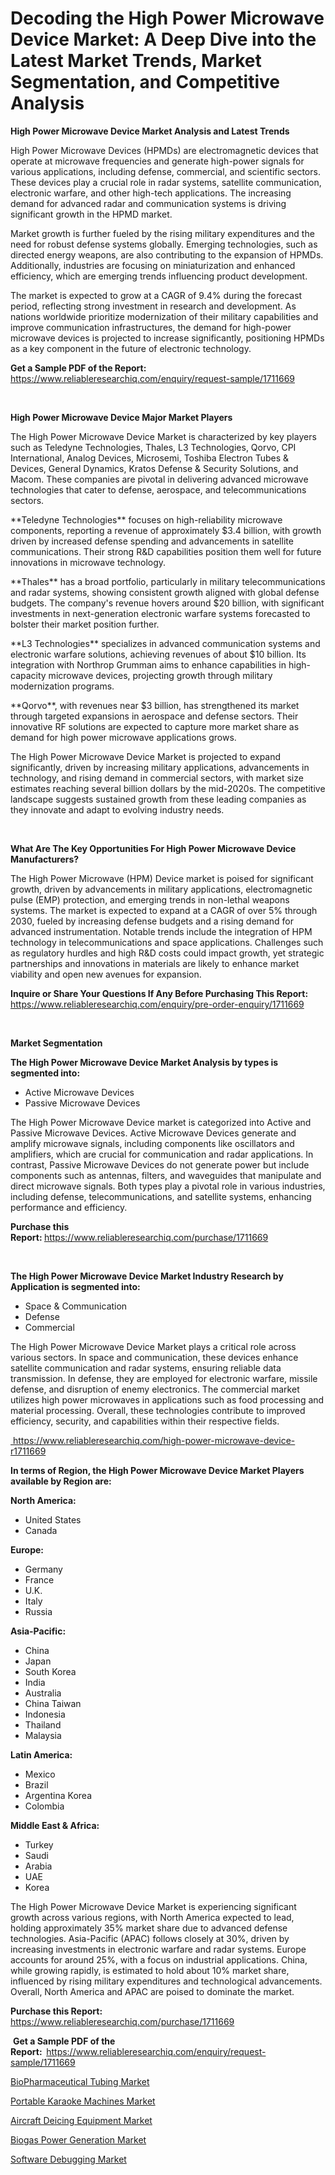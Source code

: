 <p><h1>Decoding the High Power Microwave Device Market: A Deep Dive into the Latest Market Trends, Market Segmentation, and Competitive Analysis</h1></p><p><strong>High Power Microwave Device Market Analysis and Latest Trends</strong></p>
<p><p>High Power Microwave Devices (HPMDs) are electromagnetic devices that operate at microwave frequencies and generate high-power signals for various applications, including defense, commercial, and scientific sectors. These devices play a crucial role in radar systems, satellite communication, electronic warfare, and other high-tech applications. The increasing demand for advanced radar and communication systems is driving significant growth in the HPMD market.</p><p>Market growth is further fueled by the rising military expenditures and the need for robust defense systems globally. Emerging technologies, such as directed energy weapons, are also contributing to the expansion of HPMDs. Additionally, industries are focusing on miniaturization and enhanced efficiency, which are emerging trends influencing product development.</p><p>The market is expected to grow at a CAGR of 9.4% during the forecast period, reflecting strong investment in research and development. As nations worldwide prioritize modernization of their military capabilities and improve communication infrastructures, the demand for high-power microwave devices is projected to increase significantly, positioning HPMDs as a key component in the future of electronic technology.</p></p>
<p><strong>Get a Sample PDF of the Report:&nbsp;</strong> <a href="https://www.reliableresearchiq.com/enquiry/request-sample/1711669?utm_campaign=1732&utm_medium=2&utm_source=Github&utm_content=ia&utm_term=22102024&utm_id=high-power-microwave-device">https://www.reliableresearchiq.com/enquiry/request-sample/1711669</a></p>
<p>&nbsp;</p>
<p><strong>High Power Microwave Device Major Market Players</strong></p>
<p><p>The High Power Microwave Device Market is characterized by key players such as Teledyne Technologies, Thales, L3 Technologies, Qorvo, CPI International, Analog Devices, Microsemi, Toshiba Electron Tubes & Devices, General Dynamics, Kratos Defense & Security Solutions, and Macom. These companies are pivotal in delivering advanced microwave technologies that cater to defense, aerospace, and telecommunications sectors.</p><p>**Teledyne Technologies** focuses on high-reliability microwave components, reporting a revenue of approximately $3.4 billion, with growth driven by increased defense spending and advancements in satellite communications. Their strong R&D capabilities position them well for future innovations in microwave technology.</p><p>**Thales** has a broad portfolio, particularly in military telecommunications and radar systems, showing consistent growth aligned with global defense budgets. The company's revenue hovers around $20 billion, with significant investments in next-generation electronic warfare systems forecasted to bolster their market position further.</p><p>**L3 Technologies** specializes in advanced communication systems and electronic warfare solutions, achieving revenues of about $10 billion. Its integration with Northrop Grumman aims to enhance capabilities in high-capacity microwave devices, projecting growth through military modernization programs.</p><p>**Qorvo**, with revenues near $3 billion, has strengthened its market through targeted expansions in aerospace and defense sectors. Their innovative RF solutions are expected to capture more market share as demand for high power microwave applications grows.</p><p>The High Power Microwave Device Market is projected to expand significantly, driven by increasing military applications, advancements in technology, and rising demand in commercial sectors, with market size estimates reaching several billion dollars by the mid-2020s. The competitive landscape suggests sustained growth from these leading companies as they innovate and adapt to evolving industry needs.</p></p>
<p>&nbsp;</p>
<p><strong>What Are The Key Opportunities For High Power Microwave Device Manufacturers?</strong></p>
<p><p>The High Power Microwave (HPM) Device market is poised for significant growth, driven by advancements in military applications, electromagnetic pulse (EMP) protection, and emerging trends in non-lethal weapons systems. The market is expected to expand at a CAGR of over 5% through 2030, fueled by increasing defense budgets and a rising demand for advanced instrumentation. Notable trends include the integration of HPM technology in telecommunications and space applications. Challenges such as regulatory hurdles and high R&D costs could impact growth, yet strategic partnerships and innovations in materials are likely to enhance market viability and open new avenues for expansion.</p></p>
<p><strong>Inquire or Share Your Questions If Any Before Purchasing This Report:</strong> <a href="https://www.reliableresearchiq.com/enquiry/pre-order-enquiry/1711669?utm_campaign=1732&utm_medium=2&utm_source=Github&utm_content=ia&utm_term=22102024&utm_id=high-power-microwave-device">https://www.reliableresearchiq.com/enquiry/pre-order-enquiry/1711669</a></p>
<p>&nbsp;</p>
<p><strong>Market Segmentation</strong></p>
<p><strong>The High Power Microwave Device Market Analysis by types is segmented into:</strong></p>
<p><ul><li>Active Microwave Devices</li><li>Passive Microwave Devices</li></ul></p>
<p><p>The High Power Microwave Device market is categorized into Active and Passive Microwave Devices. Active Microwave Devices generate and amplify microwave signals, including components like oscillators and amplifiers, which are crucial for communication and radar applications. In contrast, Passive Microwave Devices do not generate power but include components such as antennas, filters, and waveguides that manipulate and direct microwave signals. Both types play a pivotal role in various industries, including defense, telecommunications, and satellite systems, enhancing performance and efficiency.</p></p>
<p><strong>Purchase this Report:&nbsp;</strong><a href="https://www.reliableresearchiq.com/purchase/1711669?utm_campaign=1732&utm_medium=2&utm_source=Github&utm_content=ia&utm_term=22102024&utm_id=high-power-microwave-device">https://www.reliableresearchiq.com/purchase/1711669</a></p>
<p>&nbsp;</p>
<p><strong>The High Power Microwave Device Market Industry Research by Application is segmented into:</strong></p>
<p><ul><li>Space & Communication</li><li>Defense</li><li>Commercial</li></ul></p>
<p><p>The High Power Microwave Device Market plays a critical role across various sectors. In space and communication, these devices enhance satellite communication and radar systems, ensuring reliable data transmission. In defense, they are employed for electronic warfare, missile defense, and disruption of enemy electronics. The commercial market utilizes high power microwaves in applications such as food processing and material processing. Overall, these technologies contribute to improved efficiency, security, and capabilities within their respective fields.</p></p>
<p><a href="https://www.reliableresearchiq.com/high-power-microwave-device-r1711669?utm_campaign=1732&utm_medium=2&utm_source=Github&utm_content=ia&utm_term=22102024&utm_id=high-power-microwave-device">&nbsp;https://www.reliableresearchiq.com/high-power-microwave-device-r1711669</a></p>
<p><strong>In terms of Region, the High Power Microwave Device Market Players available by Region are:</strong></p>
<p>
    <p> <strong> North America: </strong>
        <ul>
            <li>United States</li>
            <li>Canada</li>
        </ul>
        </p> 
    <p> <strong> Europe: </strong>
        <ul>
            <li>Germany</li>
            <li>France</li>
            <li>U.K.</li>
            <li>Italy</li>
            <li>Russia</li>
        </ul>
        </p> 
    <p> <strong> Asia-Pacific: </strong>
        <ul>
            <li>China</li>
            <li>Japan</li>
            <li>South Korea</li>
            <li>India</li>
            <li>Australia</li>
            <li>China Taiwan</li>
            <li>Indonesia</li>
            <li>Thailand</li>
            <li>Malaysia</li>
        </ul>
        </p> 
    <p> <strong> Latin America: </strong>
        <ul>
            <li>Mexico</li>
            <li>Brazil</li>
            <li>Argentina Korea</li>
            <li>Colombia</li>
        </ul>
        </p> 
    <p> <strong> Middle East & Africa: </strong>
        <ul>
            <li>Turkey</li>
            <li>Saudi</li>
            <li>Arabia</li>
            <li>UAE</li>
            <li>Korea</li>
        </ul>
    </p>
    </p>
<p><p>The High Power Microwave Device Market is experiencing significant growth across various regions, with North America expected to lead, holding approximately 35% market share due to advanced defense technologies. Asia-Pacific (APAC) follows closely at 30%, driven by increasing investments in electronic warfare and radar systems. Europe accounts for around 25%, with a focus on industrial applications. China, while growing rapidly, is estimated to hold about 10% market share, influenced by rising military expenditures and technological advancements. Overall, North America and APAC are poised to dominate the market.</p></p>
<p><strong>Purchase this Report: </strong><a href="https://www.reliableresearchiq.com/purchase/1711669?utm_campaign=1732&utm_medium=2&utm_source=Github&utm_content=ia&utm_term=22102024&utm_id=high-power-microwave-device">https://www.reliableresearchiq.com/purchase/1711669</a></p>
<p>&nbsp;<strong>Get a Sample PDF of the Report:&nbsp;&nbsp;</strong><a href="https://www.reliableresearchiq.com/enquiry/request-sample/1711669?utm_campaign=1732&utm_medium=2&utm_source=Github&utm_content=ia&utm_term=22102024&utm_id=high-power-microwave-device">https://www.reliableresearchiq.com/enquiry/request-sample/1711669</a></p>
<p><strong></strong></p>
<p><p><a href="https://www.linkedin.com/pulse/global-biopharmaceutical-tubing-market-product-types-eqofc?utm_campaign=1732&utm_medium=2&utm_source=Github&utm_content=ia&utm_term=22102024&utm_id=high-power-microwave-device">BioPharmaceutical Tubing Market</a></p><p><a href="https://www.linkedin.com/pulse/portable-karaoke-machines-market-trends-growth-outlook-2024-ayh0f?utm_campaign=1732&utm_medium=2&utm_source=Github&utm_content=ia&utm_term=22102024&utm_id=high-power-microwave-device">Portable Karaoke Machines Market</a></p><p><a href="https://www.linkedin.com/pulse/aircraft-deicing-equipment-mosaic-piecing-together-global-market-g9v2f?utm_campaign=1732&utm_medium=2&utm_source=Github&utm_content=ia&utm_term=22102024&utm_id=high-power-microwave-device">Aircraft Deicing Equipment Market</a></p><p><a href="https://www.linkedin.com/pulse/biogas-power-generation-revenue-growth-report-2024-2031-listrakr-ojfde?utm_campaign=1732&utm_medium=2&utm_source=Github&utm_content=ia&utm_term=22102024&utm_id=high-power-microwave-device">Biogas Power Generation Market</a></p><p><a href="https://www.linkedin.com/pulse/navigating-software-debugging-market-expert-analysis-forecast-9mlhe?utm_campaign=1732&utm_medium=2&utm_source=Github&utm_content=ia&utm_term=22102024&utm_id=high-power-microwave-device">Software Debugging Market</a></p></p>